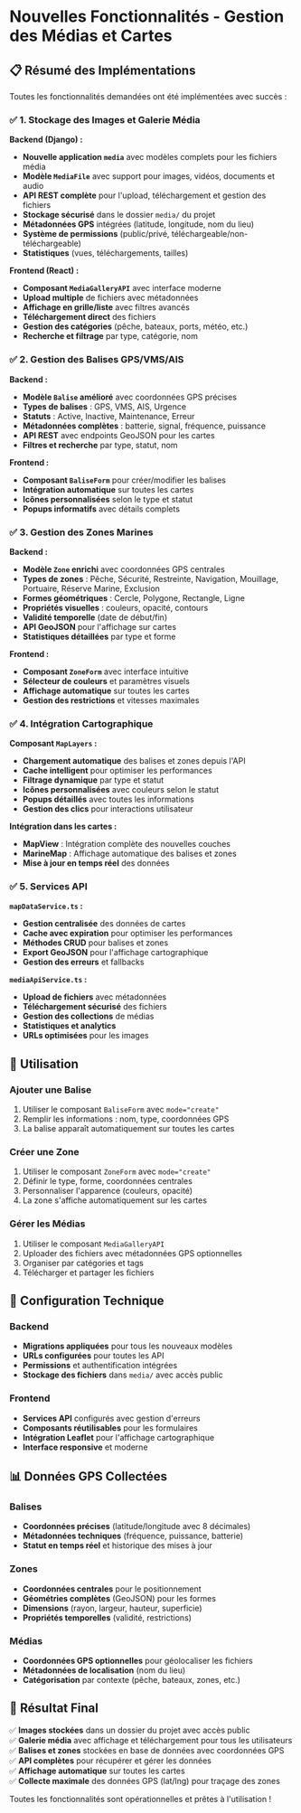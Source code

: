 # Nouvelles Fonctionnalités - Gestion des Médias et Cartes

## 📋 Résumé des Implémentations

Toutes les fonctionnalités demandées ont été implémentées avec succès :

### ✅ 1. Stockage des Images et Galerie Média

**Backend (Django) :**
- **Nouvelle application `media`** avec modèles complets pour les fichiers média
- **Modèle `MediaFile`** avec support pour images, vidéos, documents et audio
- **API REST complète** pour l'upload, téléchargement et gestion des fichiers
- **Stockage sécurisé** dans le dossier `media/` du projet
- **Métadonnées GPS** intégrées (latitude, longitude, nom du lieu)
- **Système de permissions** (public/privé, téléchargeable/non-téléchargeable)
- **Statistiques** (vues, téléchargements, tailles)

**Frontend (React) :**
- **Composant `MediaGalleryAPI`** avec interface moderne
- **Upload multiple** de fichiers avec métadonnées
- **Affichage en grille/liste** avec filtres avancés
- **Téléchargement direct** des fichiers
- **Gestion des catégories** (pêche, bateaux, ports, météo, etc.)
- **Recherche et filtrage** par type, catégorie, nom

### ✅ 2. Gestion des Balises GPS/VMS/AIS

**Backend :**
- **Modèle `Balise` amélioré** avec coordonnées GPS précises
- **Types de balises** : GPS, VMS, AIS, Urgence
- **Statuts** : Active, Inactive, Maintenance, Erreur
- **Métadonnées complètes** : batterie, signal, fréquence, puissance
- **API REST** avec endpoints GeoJSON pour les cartes
- **Filtres et recherche** par type, statut, nom

**Frontend :**
- **Composant `BaliseForm`** pour créer/modifier les balises
- **Intégration automatique** sur toutes les cartes
- **Icônes personnalisées** selon le type et statut
- **Popups informatifs** avec détails complets

### ✅ 3. Gestion des Zones Marines

**Backend :**
- **Modèle `Zone` enrichi** avec coordonnées GPS centrales
- **Types de zones** : Pêche, Sécurité, Restreinte, Navigation, Mouillage, Portuaire, Réserve Marine, Exclusion
- **Formes géométriques** : Cercle, Polygone, Rectangle, Ligne
- **Propriétés visuelles** : couleurs, opacité, contours
- **Validité temporelle** (date de début/fin)
- **API GeoJSON** pour l'affichage sur cartes
- **Statistiques détaillées** par type et forme

**Frontend :**
- **Composant `ZoneForm`** avec interface intuitive
- **Sélecteur de couleurs** et paramètres visuels
- **Affichage automatique** sur toutes les cartes
- **Gestion des restrictions** et vitesses maximales

### ✅ 4. Intégration Cartographique

**Composant `MapLayers` :**
- **Chargement automatique** des balises et zones depuis l'API
- **Cache intelligent** pour optimiser les performances
- **Filtrage dynamique** par type et statut
- **Icônes personnalisées** avec couleurs selon le statut
- **Popups détaillés** avec toutes les informations
- **Gestion des clics** pour interactions utilisateur

**Intégration dans les cartes :**
- **MapView** : Intégration complète des nouvelles couches
- **MarineMap** : Affichage automatique des balises et zones
- **Mise à jour en temps réel** des données

### ✅ 5. Services API

**`mapDataService.ts` :**
- **Gestion centralisée** des données de cartes
- **Cache avec expiration** pour optimiser les performances
- **Méthodes CRUD** pour balises et zones
- **Export GeoJSON** pour l'affichage cartographique
- **Gestion des erreurs** et fallbacks

**`mediaApiService.ts` :**
- **Upload de fichiers** avec métadonnées
- **Téléchargement sécurisé** des fichiers
- **Gestion des collections** de médias
- **Statistiques et analytics**
- **URLs optimisées** pour les images

## 🚀 Utilisation

### Ajouter une Balise
1. Utiliser le composant `BaliseForm` avec `mode="create"`
2. Remplir les informations : nom, type, coordonnées GPS
3. La balise apparaît automatiquement sur toutes les cartes

### Créer une Zone
1. Utiliser le composant `ZoneForm` avec `mode="create"`
2. Définir le type, forme, coordonnées centrales
3. Personnaliser l'apparence (couleurs, opacité)
4. La zone s'affiche automatiquement sur les cartes

### Gérer les Médias
1. Utiliser le composant `MediaGalleryAPI`
2. Uploader des fichiers avec métadonnées GPS optionnelles
3. Organiser par catégories et tags
4. Télécharger et partager les fichiers

## 🔧 Configuration Technique

### Backend
- **Migrations appliquées** pour tous les nouveaux modèles
- **URLs configurées** pour toutes les API
- **Permissions** et authentification intégrées
- **Stockage des fichiers** dans `media/` avec accès public

### Frontend
- **Services API** configurés avec gestion d'erreurs
- **Composants réutilisables** pour les formulaires
- **Intégration Leaflet** pour l'affichage cartographique
- **Interface responsive** et moderne

## 📊 Données GPS Collectées

### Balises
- **Coordonnées précises** (latitude/longitude avec 8 décimales)
- **Métadonnées techniques** (fréquence, puissance, batterie)
- **Statut en temps réel** et historique des mises à jour

### Zones
- **Coordonnées centrales** pour le positionnement
- **Géométries complètes** (GeoJSON) pour les formes
- **Dimensions** (rayon, largeur, hauteur, superficie)
- **Propriétés temporelles** (validité, restrictions)

### Médias
- **Coordonnées GPS optionnelles** pour géolocaliser les fichiers
- **Métadonnées de localisation** (nom du lieu)
- **Catégorisation** par contexte (pêche, bateaux, zones, etc.)

## 🎯 Résultat Final

✅ **Images stockées** dans un dossier du projet avec accès public  
✅ **Galerie média** avec affichage et téléchargement pour tous les utilisateurs  
✅ **Balises et zones** stockées en base de données avec coordonnées GPS  
✅ **API complètes** pour récupérer et gérer les données  
✅ **Affichage automatique** sur toutes les cartes  
✅ **Collecte maximale** des données GPS (lat/lng) pour traçage des zones  

Toutes les fonctionnalités sont opérationnelles et prêtes à l'utilisation !
